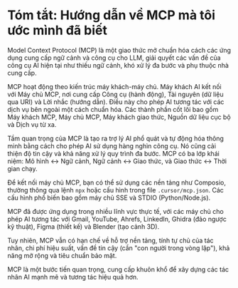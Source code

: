 # Tóm tắt: Hướng dẫn về MCP mà tôi ước mình đã biết

Model Context Protocol (MCP) là một giao thức mở chuẩn hóa cách các ứng dụng cung cấp ngữ cảnh và công cụ cho LLM, giải quyết các vấn đề của công cụ AI hiện tại như thiếu ngữ cảnh, khó xử lý đa bước và phụ thuộc nhà cung cấp.

MCP hoạt động theo kiến trúc máy khách-máy chủ. Máy khách AI kết nối với Máy chủ MCP, nơi cung cấp Công cụ (hành động), Tài nguyên (dữ liệu qua URI) và Lời nhắc (hướng dẫn). Điều này cho phép AI tương tác với các dịch vụ bên ngoài một cách chuẩn hóa. Các thành phần cốt lõi bao gồm Máy khách MCP, Máy chủ MCP, Máy khách giao thức, Nguồn dữ liệu cục bộ và Dịch vụ từ xa.

Tầm quan trọng của MCP là tạo ra trợ lý AI phổ quát và tự động hóa thông minh bằng cách cho phép AI sử dụng hàng nghìn công cụ. Nó cũng cải thiện độ tin cậy và khả năng xử lý quy trình đa bước. MCP có ba lớp khái niệm: Mô hình ↔ Ngữ cảnh, Ngữ cảnh ↔ Giao thức, và Giao thức ↔ Thời gian chạy.

Để kết nối máy chủ MCP, bạn có thể sử dụng các nền tảng như Composio, thường thông qua lệnh `npx` hoặc cấu hình trong file `.cursor/mcp.json`. Các cấu hình phổ biến bao gồm máy chủ SSE và STDIO (Python/Node.js).

MCP đã được ứng dụng trong nhiều lĩnh vực thực tế, với các máy chủ cho phép AI tương tác với Gmail, YouTube, Ahrefs, LinkedIn, Ghidra (đảo ngược kỹ thuật), Figma (thiết kế) và Blender (tạo cảnh 3D).

Tuy nhiên, MCP vẫn có hạn chế về hỗ trợ nền tảng, tính tự chủ của tác nhân, chi phí hiệu suất, vấn đề tin cậy (cần "con người trong vòng lặp"), khả năng mở rộng và tiêu chuẩn bảo mật.

MCP là một bước tiến quan trọng, cung cấp khuôn khổ để xây dựng các tác nhân AI mạnh mẽ và tương tác hiệu quả hơn.